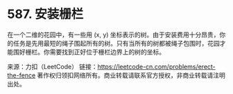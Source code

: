 # 587. 安装栅栏

在一个二维的花园中，有一些用 (x, y) 坐标表示的树。由于安装费用十分昂贵，你的任务是先用最短的绳子围起所有的树。只有当所有的树都被绳子包围时，花园才能围好栅栏。你需要找到正好位于栅栏边界上的树的坐标。

来源：力扣（LeetCode）
链接：https://leetcode-cn.com/problems/erect-the-fence
著作权归领扣网络所有。商业转载请联系官方授权，非商业转载请注明出处。